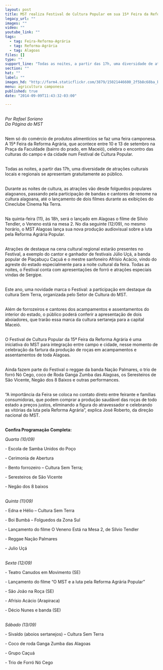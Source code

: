 ```yaml
---
layout: post
title: MST realiza Festival de Cultura Popular em sua 15ª Feira da Reforma Agrária
legacy_url: ""
images: ""
video: ""
youtube_link: ""
tags:
  - tag: Feira-Reforma-Agrária
  - tag: Reforma-Agrária
  - tag: Alagoas
files: []
type: ""
support_line: "Todas as noites, a partir das 17h, uma diversidade de atrações culturais locais e regionais se apresentam gratuitamente ao público de Maceió (AL)."
section: ""
hat: ""
label: ""
images_hd: "http://farm4.staticflickr.com/3879/15021446600_2f5b8c68ba_b.jpg"
menu: agricultura camponesa
published: true
date: "2014-09-09T11:43:32-03:00"

---
```

<p><em><img alt="" src="http://farm4.staticflickr.com/3879/15021446600_2f5b8c68ba_b.jpg" /><br />
<br />
Por Rafael Soriano<br />
Da P&aacute;gina do MST</em></p>

<p><br />
Nem s&oacute; do com&eacute;rcio de produtos aliment&iacute;cios se faz uma feira camponesa. A 15&ordf; Feira da Reforma Agr&aacute;ria, que acontece entre 10 e 13 de setembro na Pra&ccedil;a da Faculdade (bairro do prado, em Macei&oacute;), celebra o encontro das culturas do campo e da cidade num Festival de Cultura Popular.&nbsp;</p>

<p><br />
Todas as noites, a partir das 17h, uma diversidade de atra&ccedil;&otilde;es culturais locais e regionais se apresentam gratuitamente ao p&uacute;blico.</p>

<p><br />
Durante as noites de cultura, as atra&ccedil;&otilde;es v&atilde;o desde folguedos populares alagoanos, passando pela participa&ccedil;&atilde;o de bandas e cantores de renome na cultura alagoana, at&eacute; o lan&ccedil;amento de dois filmes durante as exibi&ccedil;&otilde;es do Cineclube Cinema Na Terra.&nbsp;</p>

<p><br />
Na quinta-feira (11), &agrave;s 18h, ser&aacute; o lan&ccedil;ado em Alagoas o filme de Silvio Tendler, o Veneno est&aacute; na mesa 2. No dia seguinte (12/09), no mesmo hor&aacute;rio, o MST Alagoas lan&ccedil;a sua nova produ&ccedil;&atilde;o audiovisual sobre a luta pela Reforma Agr&aacute;ria Popular.</p>

<p><br />
Atra&ccedil;&otilde;es de destaque na cena cultural regional estar&atilde;o presentes no Festival, a exemplo do cantor e ganhador de festivais J&uacute;lio U&ccedil;&aacute;, a banda popular de Pia&ccedil;abu&ccedil;u Ca&ccedil;u&aacute; e o mestre sanfoneiro Afr&iacute;sio Ac&aacute;cio, vindo do agreste do estado especialmente para a noite cultural da feira. Todas as noites, o Festival conta com apresenta&ccedil;&otilde;es de forr&oacute; e atra&ccedil;&otilde;es especiais vindas de Sergipe.</p>

<p><br />
Este ano, uma novidade marca o Festival: a participa&ccedil;&atilde;o em destaque da cultura Sem Terra, organizada pelo Setor de Cultura do MST.&nbsp;</p>

<p><br />
Al&eacute;m de forrozeiros e cantores dos acampamentos e assentamentos do interior do estado, o p&uacute;blico poder&aacute; conferir a apresenta&ccedil;&atilde;o de dois aboiadores, que trar&atilde;o essa marca da cultura sertaneja para a capital Macei&oacute;.</p>

<p><br />
O Festival de Cultura Popular da 15&ordf; Feira da Reforma Agr&aacute;ria &eacute; uma iniciativa do MST para integra&ccedil;&atilde;o entre campo e cidade, nesse momento de celebra&ccedil;&atilde;o da fartura da produ&ccedil;&atilde;o de ro&ccedil;as em acampamentos e assentamentos de toda Alagoas.&nbsp;</p>

<p><br />
Ainda fazem parte do Festival o reggae da banda Na&ccedil;&atilde;o Palmares, o trio de forr&oacute; N&oacute; Cego, coco de Roda Ganga Zumba das Alagoas, os Seresteiros de S&atilde;o Vicente, Neg&atilde;o dos 8 Baixos e outras performances.</p>

<p><br />
&ldquo;A import&acirc;ncia da Feira se coloca no contato direto entre feirante e fam&iacute;lias consumidoras, que podem comprar a produ&ccedil;&atilde;o saud&aacute;vel das ro&ccedil;as de todo estado a pre&ccedil;os justos, eliminando a figura do atravessador e celebrando as vit&oacute;rias da luta pela Reforma Agr&aacute;ria&rdquo;, explica Jos&eacute; Roberto, da dire&ccedil;&atilde;o nacional do MST.</p>

<p><br />
<strong>Confira Programa&ccedil;&atilde;o Completa:</strong></p>

<p><em>Quarta (10/09)</em></p>

<p>- Escola de Samba Unidos do Po&ccedil;o</p>

<p>- Cerimonia de Abertura</p>

<p>- Bento forrozeiro &ndash; Cultura Sem Terra;</p>

<p>- Seresteiros de S&atilde;o Vicente</p>

<p>- Neg&atilde;o dos 8 baixos&nbsp;</p>

<p><br />
<em>Quinta (11/09)</em></p>

<p>- Edna e H&eacute;lio &ndash; Cultura Sem Terra</p>

<p>- Boi Bumb&aacute; &ndash; Folguedos da Zona Sul</p>

<p>- Lan&ccedil;amento do filme O Veneno Est&aacute; na Mesa 2, de Silvio Tendler</p>

<p>- Reggae Na&ccedil;&atilde;o Palmares</p>

<p>- Julio U&ccedil;&aacute;</p>

<p><br />
<em>Sexta (12/09)</em></p>

<p>- Teatro Canudos em Movimento (SE)</p>

<p>- Lan&ccedil;amento do filme &ldquo;O MST e a luta pela Reforma Agr&aacute;ria Popular&rdquo;</p>

<p>- S&atilde;o Jo&atilde;o na Ro&ccedil;a (SE)</p>

<p>- Afr&iacute;sio Ac&aacute;cio (Arapiraca)</p>

<p>- D&eacute;cio Nunes e banda (SE)</p>

<p><br />
<em>S&aacute;bado (13/09)</em></p>

<p>- Sivaldo (aboios sertanejos) &ndash; Cultura Sem Terra</p>

<p>- Coco de roda Ganga Zumba das Alagoas</p>

<p>- Grupo Ca&ccedil;u&aacute;</p>

<p>- Trio de Forr&oacute; N&oacute; Cego</p>
